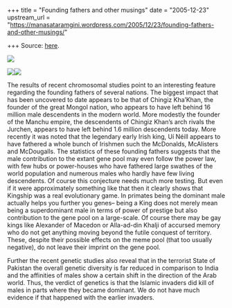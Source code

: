 +++
title = "Founding fathers and other musings"
date = "2005-12-23"
upstream_url = "https://manasataramgini.wordpress.com/2005/12/23/founding-fathers-and-other-musings/"

+++
Source: [here](https://manasataramgini.wordpress.com/2005/12/23/founding-fathers-and-other-musings/).



[![](https://i1.wp.com/photos1.blogger.com/blogger/2010/410/320/niall.jpg)](http://photos1.blogger.com/blogger/2010/410/1600/niall.jpg)

[![](https://i0.wp.com/photos1.blogger.com/blogger/2010/410/320/nurhachi.0.jpg)](http://photos1.blogger.com/blogger/2010/410/1600/nurhachi.0.jpg)[![](https://i0.wp.com/photos1.blogger.com/blogger/2010/410/320/chingiz.2.jpg)](http://photos1.blogger.com/blogger/2010/410/1600/chingiz.2.jpg)

The results of recent chromosomal studies point to an interesting feature regarding the founding fathers of several nations. The biggest impact that has been uncovered to date appears to be that of Chingiz Kha’Khan, the founder of the great Mongol nation, who appears to have left behind 16 million male descendents in the modern world. More modestly the founder of the Manchu empire, the descendents of Chingiz Khan’s arch rivals the Jurchen, appears to have left behind 1.6 million descendents today. More recently it was noted that the legendary early Irish king, Uí Néill appears to have fathered a whole bunch of Irishmen such the McDonalds, McAlisters and McDougalls. The statistics of these founding fathers suggests that the male contribution to the extant gene pool may even follow the power law, with few hubs or power-houses who have fathered large swathes of the world population and numerous males who hardly have few living descendents. Of course this conjecture needs much more testing. But even if it were approximately something like that then it clearly shows that Kingship was a real evolutionary game. In primates being the dominant male actually helps you further you genes– being a King does not merely mean being a superdominant male in terms of power of prestige but also contribution to the gene pool on a large-scale. Of course there may be gay kings like Alexander of Macedon or Alla-ad-din Khalji of accursed memory who do not get anything moving beyond the futile conquest of territory. These, despite their possible effects on the meme pool (that too usually negative), do not leave their imprint on the gene pool.

Further the recent genetic studies also reveal that in the terrorist State of Pakistan the overall genetic diversity is far reduced in comparison to India and the affinities of males show a certain shift in the direction of the Arab world. Thus, the verdict of genetics is that the Islamic invaders did kill of males in parts where they became dominant. We do not have much evidence if that happened with the earlier invaders.

